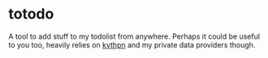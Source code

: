 # totodo
A tool to add stuff to my todolist from anywhere. Perhaps it could be useful to you too, heavily relies on [kythpn](https://github.com/karlicoss/kython) and my private data providers though.
